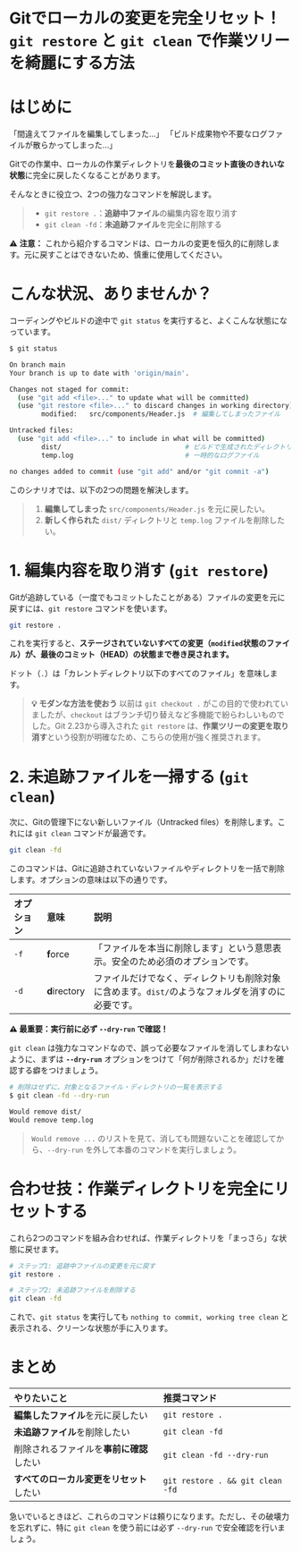 # Gitでローカルの変更を完全リセット！`git restore` と `git clean` で作業ツリーを綺麗にする方法

# はじめに

「間違えてファイルを編集してしまった…」
「ビルド成果物や不要なログファイルが散らかってしまった…」

Gitでの作業中、ローカルの作業ディレクトリを**最後のコミット直後のきれいな状態**に完全に戻したくなることがあります。

そんなときに役立つ、2つの強力なコマンドを解説します。

>* `git restore .`：**追跡中ファイル**の編集内容を取り消す
>* `git clean -fd`：**未追跡ファイル**を完全に削除する

⚠️ **注意：** これから紹介するコマンドは、ローカルの変更を恒久的に削除します。元に戻すことはできないため、慎重に使用してください。


# こんな状況、ありませんか？

コーディングやビルドの途中で `git status` を実行すると、よくこんな状態になっています。

```bash
$ git status

On branch main
Your branch is up to date with 'origin/main'.

Changes not staged for commit:
  (use "git add <file>..." to update what will be committed)
  (use "git restore <file>..." to discard changes in working directory)
        modified:   src/components/Header.js  # 編集してしまったファイル

Untracked files:
  (use "git add <file>..." to include in what will be committed)
        dist/                               # ビルドで生成されたディレクトリ
        temp.log                            # 一時的なログファイル

no changes added to commit (use "git add" and/or "git commit -a")
```

このシナリオでは、以下の2つの問題を解決します。

>1.  **編集してしまった** `src/components/Header.js` を元に戻したい。
>2.  **新しく作られた** `dist/` ディレクトリと `temp.log` ファイルを削除したい。

# 1. 編集内容を取り消す (`git restore`)

Gitが追跡している（一度でもコミットしたことがある）ファイルの変更を元に戻すには、`git restore` コマンドを使います。

```bash
git restore .
```

これを実行すると、**ステージされていないすべての変更（`modified`状態のファイル）が、最後のコミット（HEAD）の状態まで巻き戻されます。**

ドット（`.`）は「カレントディレクトリ以下のすべてのファイル」を意味します。

> **💡 モダンな方法を使おう**
以前は `git checkout .` がこの目的で使われていましたが、`checkout` はブランチ切り替えなど多機能で紛らわしいものでした。Git 2.23から導入された `git restore` は、**作業ツリーの変更を取り消す**という役割が明確なため、こちらの使用が強く推奨されます。

# 2. 未追跡ファイルを一掃する (`git clean`)

次に、Gitの管理下にない新しいファイル（Untracked files）を削除します。これには `git clean` コマンドが最適です。

```bash
git clean -fd
```

このコマンドは、Gitに追跡されていないファイルやディレクトリを一括で削除します。オプションの意味は以下の通りです。

| オプション | 意味 | 説明 |
| :--- | :--- | :--- |
| `-f` | **f**orce | 「ファイルを本当に削除します」という意思表示。安全のため必須のオプションです。 |
| `-d` | **d**irectory | ファイルだけでなく、ディレクトリも削除対象に含めます。`dist/`のようなフォルダを消すのに必要です。|

**⚠️ 最重要：実行前に必ず `--dry-run` で確認！**

`git clean` は強力なコマンドなので、誤って必要なファイルを消してしまわないように、まずは **`--dry-run`** オプションをつけて「何が削除されるか」だけを確認する癖をつけましょう。

```bash
# 削除はせずに、対象となるファイル・ディレクトリの一覧を表示する
$ git clean -fd --dry-run

Would remove dist/
Would remove temp.log
```

>`Would remove ...` のリストを見て、消しても問題ないことを確認してから、`--dry-run` を外して本番のコマンドを実行しましょう。

# 合わせ技：作業ディレクトリを完全にリセットする

これら2つのコマンドを組み合わせれば、作業ディレクトリを「まっさら」な状態に戻せます。

```bash
# ステップ1: 追跡中ファイルの変更を元に戻す
git restore .

# ステップ2: 未追跡ファイルを削除する
git clean -fd
```

これで、`git status` を実行しても `nothing to commit, working tree clean` と表示される、クリーンな状態が手に入ります。

# まとめ

| やりたいこと | 推奨コマンド |
| :--- | :--- |
| **編集したファイル**を元に戻したい | `git restore .` |
| **未追跡ファイル**を削除したい | `git clean -fd` |
| 削除されるファイルを**事前に確認**したい | `git clean -fd --dry-run` |
| **すべてのローカル変更をリセット**したい | `git restore . && git clean -fd` |

急いでいるときほど、これらのコマンドは頼りになります。ただし、その破壊力を忘れずに、特に `git clean` を使う前には必ず `--dry-run` で安全確認を行いましょう。
